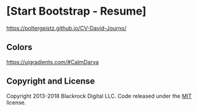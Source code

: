 # [Start Bootstrap - Resume]
https://poltergeistz.github.io/CV-David-Journo/


## Colors
https://uigradients.com/#CalmDarya 

## Copyright and License

Copyright 2013-2018 Blackrock Digital LLC. Code released under the [MIT](https://github.com/BlackrockDigital/startbootstrap-resume/blob/gh-pages/LICENSE) license.
